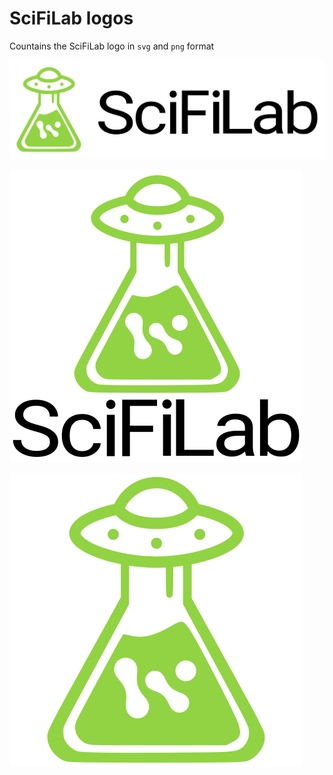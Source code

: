 # SciFiLab logos

Countains the SciFiLab logo in `svg` and `png` format

![SciFiLab logo](SciFiLab_logo.png "SciFiLab logo")

![SciFiLab logo square](SciFiLab_logo_square.png "SciFiLab logo square")

![SciFiLab symbol](SciFiLab_symbol.png "SciFiLab symbol")
